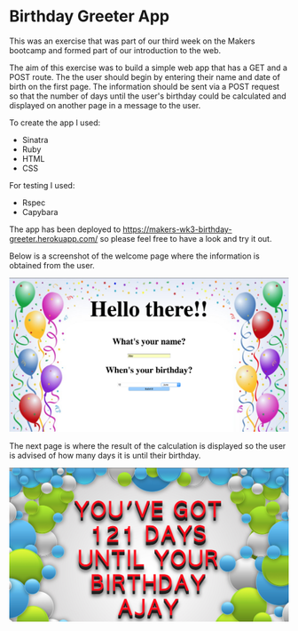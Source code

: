 # Birthday Greeter App

This was an exercise that was part of our third week on the Makers bootcamp and formed part of our introduction to the web.

The aim of this exercise was to build a simple web app that has a GET and a POST route.  The
the user should begin by entering their name and date of birth on the first page.  The
information should be sent via a POST request so that the number of days until the user's birthday could be calculated and displayed on another page in a message to the user.

To create the app I used:
- Sinatra
- Ruby
- HTML
- CSS

For testing I used:
- Rspec
- Capybara

The app has been deployed to https://makers-wk3-birthday-greeter.herokuapp.com/ so please feel free to have a look and try it out.

Below is a screenshot of the welcome page where the information is obtained from the user.

![Welcome page](https://github.com/Ajay233/Birthday-Greeter-App/blob/master/screenshots/Screen1.png?raw=true)  

The next page is where the result of the calculation is displayed so the user is advised of how many days it is until their birthday.

![Result page](https://github.com/Ajay233/Birthday-Greeter-App/blob/master/screenshots/Screen2.png?raw=true)
